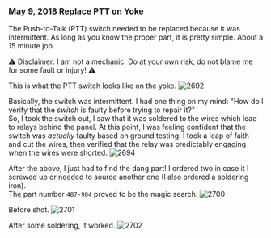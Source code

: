 ### May 9, 2018 Replace PTT on Yoke

The Push-to-Talk (PTT) switch needed to be replaced because it was intermittent.
As long as you know the proper part, it is pretty simple. About a 15 minute job.

⚠️ Disclaimer: I am not a mechanic. Do at your own risk, do not blame me
for some fault or injury! ⚠️

This is what the PTT switch looks like on the yoke.
![2692](https://s3.us-east-2.amazonaws.com/pireps.n2471u.com/20180509-replace-ptt/IMG_2692.jpeg)

Basically, the switch was intermittent. I had one thing on my mind: "How do I
verify that the _switch_ is faulty before trying to repair it?"  
So, I took the switch out, I saw that it was soldered to the wires which lead to
relays behind the panel. At this point, I was feeling confident that the switch
was _actually_ faulty based on ground testing. I took a leap of faith and cut
the wires, then verified that the relay was predictably engaging when the wires
were shorted.
![2694](https://s3.us-east-2.amazonaws.com/pireps.n2471u.com/20180509-replace-ptt/IMG_2694.jpeg)

After the above, I just had to find the dang part! I ordered two in case it
I screwed up or needed to source another one (I also ordered a soldering iron).  
The part number `487-904` proved to be the magic search.
![2700](https://s3.us-east-2.amazonaws.com/pireps.n2471u.com/20180509-replace-ptt/IMG_2700.jpeg)

Before shot.
![2701](https://s3.us-east-2.amazonaws.com/pireps.n2471u.com/20180509-replace-ptt/IMG_2701.jpeg)

After some soldering, it worked.
![2702](https://s3.us-east-2.amazonaws.com/pireps.n2471u.com/20180509-replace-ptt/IMG_2702.jpeg)

